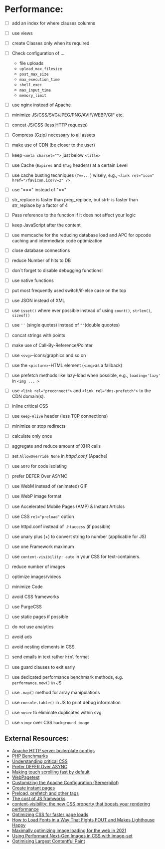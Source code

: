 # Performance:

- [ ] add an index for where clauses columns
- [ ] use views
- [ ] create Classes only when its required
- [ ] Check configuration of ...
  - file uploads
  - `upload_max_filesize`
  - `post_max_size`
  - `max_execution_time`
  - `shell_exec`
  - `max_input_time`
  - `memory_limit`
- [ ] use nginx instead of Apache
- [ ] minimize JS/CSS/SVG/JPEG/PNG/AVIF/WEBP/GIF etc.
- [ ] concat JS/CSS (less HTTP requests)
- [ ] Compress (Gzip) necessary to all assets
- [ ] make use of CDN (be closer to the user)
- [ ] keep `<meta charset="">` just below `<title>`
- [ ] use Cache (`Expires` and `ETag` headers) at a certain Level
- [ ] use cache busting techniques (`?v=...`) wisely, e.g., `<link rel="icon" href="/favicon.ico?v=2" />`
- [ ] use "===" instead of "=="
- [ ] str_replace is faster than preg_replace, but strtr is faster than str_replace by a factor of 4
- [ ] Pass reference to the function if it does not affect your logic
- [ ] keep JavaScript after the content
- [ ] use memcache for the reducing database load and APC for opcode caching and intermediate code optimization
- [ ] close database connections
- [ ] reduce Number of hits to DB
- [ ] don´t forget to disable debugging functions!
- [ ] use native functions
- [ ] put most frequently used switch/if-else case on the top
- [ ] use JSON instead of XML
- [ ] use `isset()` where ever possible instead of using `count()`, `strlen()`, `sizeof()`
- [ ] use `''` (single quotes) instead of `""`(double quootes)
- [ ] concat strings with points
- [ ] make use of Call-By-Reference/Pointer
- [ ] use `<svg>`-icons/graphics and so on
- [ ] use the `<picture>`-HTML element (`<img>`as a fallback)
- [ ] use prefetch methods like lazy-load when possible, e.g., `loading='lazy'` in `<img ... >`
- [ ] use `<link rel="preconnect">` and `<link rel="dns-prefetch">` to the CDN domain(s).
- [ ] inline critical CSS
- [ ] use `Keep-Alive` header (less TCP connections)
- [ ] minimize or stop redirects
- [ ] calculate only once
- [ ] aggregate and reduce amount of XHR calls 
- [ ] set `AllowOverride None` in _httpd.conf_ (Apache)
- [ ] use `GOTO` for code isolating
- [ ] prefer DEFER Over ASYNC
- [ ] use WebM instead of (animated) GIF
- [ ] use WebP image format
- [ ] use Accelerated Mobile Pages (AMP) & Instant Articlss
- [ ] use CSS `rel="preload"` option
- [ ] use httpd.conf instead of `.htaccess` (if possible)
- [ ] use unary plus (+) to convert string to number (applicable for JS) 
- [ ] use one Framework maximum
- [ ] use `content-visibility: auto` in your CSS for text-containers.
- [ ] reduce number of images
- [ ] optimize images/videos
- [ ] minimize Code
- [ ] avoid CSS frameworks
- [ ] use PurgeCSS
- [ ] use static pages if possible
- [ ] do not use analytics
- [ ] avoid ads
- [ ] avoid nesting elements in CSS
- [ ] send emails in text rather `html` format
- [ ] use guard clauses to exit early
- [ ] use dedicated performance benchmark methods, e.g. `performance.now()` in JS
- [ ] use `.map()` method for array manipulations
- [ ] use `console.table()` in JS to print debug information
- [ ] use `<use>` to eliminate duplicates within svg
- [ ] use `<img>` over CSS `background-image`  



## External Resources:

- [Apache HTTP server boilerplate configs](https://github.com/h5bp/server-configs-apache)
- [PHP Benchmarks](https://phpbench.com/)
- [Understanding critical CSS](https://www.smashingmagazine.com/2015/08/understanding-critical-css/)
- [Prefer DEFER Over ASYNC](http://calendar.perfplanet.com/2016/prefer-defer-over-async/)
- [Making touch scrolling fast by default](https://developers.google.com/web/updates/2017/01/scrolling-intervention)
- [WebPagetest](http://www.webpagetest.org)
- [Customizing the Apache Configuration (Serverpilot)](https://serverpilot.io/docs/customize-apache-settings)
- [Create instant pages](https://instant.page/)
- [Preload, prefetch and other <link> tags](https://3perf.com/blog/link-rels/)
- [The cost of JS framworks](https://timkadlec.com/remembers/2020-04-21-the-cost-of-javascript-frameworks/)
- [content-visibility: the new CSS property that boosts your rendering performance](https://web.dev/content-visibility/)
- [Optimizing CSS for faster page loads](https://pustelto.com/blog/optimizing-css-for-faster-page-loads/)
- [How to Load Fonts in a Way That Fights FOUT and Makes Lighthouse Happy](https://css-tricks.com/how-to-load-fonts-in-a-way-that-fights-fout-and-makes-lighthouse-happy/)
- [Maximally optimizing image loading for the web in 2021](https://www.industrialempathy.com/posts/image-optimizations/)
- [Using Performant Next-Gen Images in CSS with image-set](https://css-tricks.com/using-performant-next-gen-images-in-css-with-image-set/)
- [Optimising Largest Contentful Paint](https://csswizardry.com/2022/03/optimising-largest-contentful-paint)
